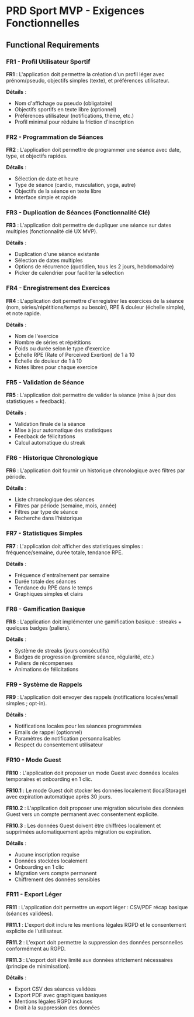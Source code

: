 # PRD Sport MVP - Exigences Fonctionnelles

## Functional Requirements

### FR1 - Profil Utilisateur Sportif

**FR1** : L'application doit permettre la création d'un profil léger avec prénom/pseudo, objectifs simples (texte), et préférences utilisateur.

**Détails** :

- Nom d'affichage ou pseudo (obligatoire)
- Objectifs sportifs en texte libre (optionnel)
- Préférences utilisateur (notifications, thème, etc.)
- Profil minimal pour réduire la friction d'inscription

### FR2 - Programmation de Séances

**FR2** : L'application doit permettre de programmer une séance avec date, type, et objectifs rapides.

**Détails** :

- Sélection de date et heure
- Type de séance (cardio, musculation, yoga, autre)
- Objectifs de la séance en texte libre
- Interface simple et rapide

### FR3 - Duplication de Séances (Fonctionnalité Clé)

**FR3** : L'application doit permettre de dupliquer une séance sur dates multiples (fonctionnalité clé UX MVP).

**Détails** :

- Duplication d'une séance existante
- Sélection de dates multiples
- Options de récurrence (quotidien, tous les 2 jours, hebdomadaire)
- Picker de calendrier pour faciliter la sélection

### FR4 - Enregistrement des Exercices

**FR4** : L'application doit permettre d'enregistrer les exercices de la séance (nom, séries/répétitions/temps au besoin), RPE & douleur (échelle simple), et note rapide.

**Détails** :

- Nom de l'exercice
- Nombre de séries et répétitions
- Poids ou durée selon le type d'exercice
- Échelle RPE (Rate of Perceived Exertion) de 1 à 10
- Échelle de douleur de 1 à 10
- Notes libres pour chaque exercice

### FR5 - Validation de Séance

**FR5** : L'application doit permettre de valider la séance (mise à jour des statistiques + feedback).

**Détails** :

- Validation finale de la séance
- Mise à jour automatique des statistiques
- Feedback de félicitations
- Calcul automatique du streak

### FR6 - Historique Chronologique

**FR6** : L'application doit fournir un historique chronologique avec filtres par période.

**Détails** :

- Liste chronologique des séances
- Filtres par période (semaine, mois, année)
- Filtres par type de séance
- Recherche dans l'historique

### FR7 - Statistiques Simples

**FR7** : L'application doit afficher des statistiques simples : fréquence/semaine, durée totale, tendance RPE.

**Détails** :

- Fréquence d'entraînement par semaine
- Durée totale des séances
- Tendance du RPE dans le temps
- Graphiques simples et clairs

### FR8 - Gamification Basique

**FR8** : L'application doit implémenter une gamification basique : streaks + quelques badges (paliers).

**Détails** :

- Système de streaks (jours consécutifs)
- Badges de progression (première séance, régularité, etc.)
- Paliers de récompenses
- Animations de félicitations

### FR9 - Système de Rappels

**FR9** : L'application doit envoyer des rappels (notifications locales/email simples ; opt-in).

**Détails** :

- Notifications locales pour les séances programmées
- Emails de rappel (optionnel)
- Paramètres de notification personnalisables
- Respect du consentement utilisateur

### FR10 - Mode Guest

**FR10** : L'application doit proposer un mode Guest avec données locales temporaires et onboarding en 1 clic.

**FR10.1** : Le mode Guest doit stocker les données localement (localStorage) avec expiration automatique après 30 jours.

**FR10.2** : L'application doit proposer une migration sécurisée des données Guest vers un compte permanent avec consentement explicite.

**FR10.3** : Les données Guest doivent être chiffrées localement et supprimées automatiquement après migration ou expiration.

**Détails** :

- Aucune inscription requise
- Données stockées localement
- Onboarding en 1 clic
- Migration vers compte permanent
- Chiffrement des données sensibles

### FR11 - Export Léger

**FR11** : L'application doit permettre un export léger : CSV/PDF récap basique (séances validées).

**FR11.1** : L'export doit inclure les mentions légales RGPD et le consentement explicite de l'utilisateur.

**FR11.2** : L'export doit permettre la suppression des données personnelles conformément au RGPD.

**FR11.3** : L'export doit être limité aux données strictement nécessaires (principe de minimisation).

**Détails** :

- Export CSV des séances validées
- Export PDF avec graphiques basiques
- Mentions légales RGPD incluses
- Droit à la suppression des données
